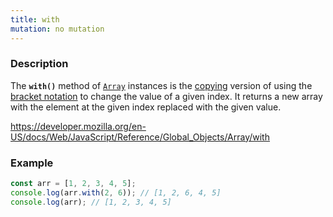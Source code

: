 ```yaml
---
title: with
mutation: no mutation
---
```


### Description

The <strong><code>with()</code></strong> method of <a href="https://developer.mozilla.org/en-US/docs/Web/JavaScript/Reference/Global_Objects/Array"><code>Array</code></a> instances is the <a href="https://developer.mozilla.org/en-US/docs/Web/JavaScript/Reference/Global_Objects/Array#copying_methods_and_mutating_methods">copying</a> version of using the <a href="https://developer.mozilla.org/en-US/docs/Web/JavaScript/Reference/Operators/Property_accessors#bracket_notation">bracket notation</a> to change the value of a given index. It returns a new array with the element at the given index replaced with the given value.

<a href="https://developer.mozilla.org/en-US/docs/Web/JavaScript/Reference/Global_Objects/Array/with">https://developer.mozilla.org/en-US/docs/Web/JavaScript/Reference/Global_Objects/Array/with</a>

### Example

```javascript
const arr = [1, 2, 3, 4, 5];
console.log(arr.with(2, 6)); // [1, 2, 6, 4, 5]
console.log(arr); // [1, 2, 3, 4, 5]
```
